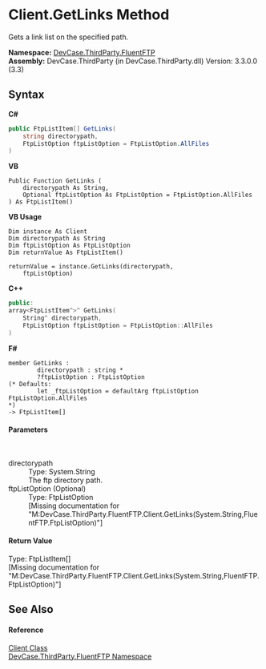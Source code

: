 # Client.GetLinks Method 
 

Gets a link list on the specified path.

**Namespace:**&nbsp;<a href="N_DevCase_ThirdParty_FluentFTP">DevCase.ThirdParty.FluentFTP</a><br />**Assembly:**&nbsp;DevCase.ThirdParty (in DevCase.ThirdParty.dll) Version: 3.3.0.0 (3.3)

## Syntax

**C#**<br />
``` C#
public FtpListItem[] GetLinks(
	string directorypath,
	FtpListOption ftpListOption = FtpListOption.AllFiles
)
```

**VB**<br />
``` VB
Public Function GetLinks ( 
	directorypath As String,
	Optional ftpListOption As FtpListOption = FtpListOption.AllFiles
) As FtpListItem()
```

**VB Usage**<br />
``` VB Usage
Dim instance As Client
Dim directorypath As String
Dim ftpListOption As FtpListOption
Dim returnValue As FtpListItem()

returnValue = instance.GetLinks(directorypath, 
	ftpListOption)
```

**C++**<br />
``` C++
public:
array<FtpListItem^>^ GetLinks(
	String^ directorypath, 
	FtpListOption ftpListOption = FtpListOption::AllFiles
)
```

**F#**<br />
``` F#
member GetLinks : 
        directorypath : string * 
        ?ftpListOption : FtpListOption 
(* Defaults:
        let _ftpListOption = defaultArg ftpListOption FtpListOption.AllFiles
*)
-> FtpListItem[] 

```


#### Parameters
&nbsp;<dl><dt>directorypath</dt><dd>Type: System.String<br />The ftp directory path.</dd><dt>ftpListOption (Optional)</dt><dd>Type: FtpListOption<br />\[Missing <param name="ftpListOption"/> documentation for "M:DevCase.ThirdParty.FluentFTP.Client.GetLinks(System.String,FluentFTP.FtpListOption)"\]</dd></dl>

#### Return Value
Type: FtpListItem[]<br />\[Missing <returns> documentation for "M:DevCase.ThirdParty.FluentFTP.Client.GetLinks(System.String,FluentFTP.FtpListOption)"\]

## See Also


#### Reference
<a href="T_DevCase_ThirdParty_FluentFTP_Client">Client Class</a><br /><a href="N_DevCase_ThirdParty_FluentFTP">DevCase.ThirdParty.FluentFTP Namespace</a><br />